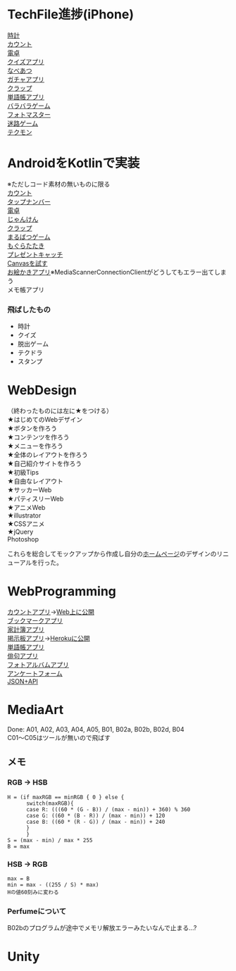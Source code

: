 # TechFile進捗(iPhone)
[時計](https://github.com/touyou/ClockLiT)  
[カウント](https://github.com/touyou/CountLiT)  
[電卓](https://github.com/touyou/CalculatorLiT)  
[クイズアプリ](https://github.com/touyou/QuizLiT)  
[なべあつ](https://github.com/touyou/NabeatsuLiT)  
[ガチャアプリ](https://github.com/touyou/GachaTechLiT)  
[クラップ](https://github.com/touyou/ClapLiT)  
[単語帳アプリ](https://github.com/touyou/WordListLiT)  
[バラバラゲーム](https://github.com/touyou/BarabaraGameLiT)  
[フォトマスター](https://github.com/touyou/PhotoMasterLiT)  
[迷路ゲーム](https://github.com/touyou/MazeLiT)  
[テクモン](https://github.com/touyou/TechMonsterLiT)  

# AndroidをKotlinで実装
※ただしコード素材の無いものに限る  
[カウント](https://github.com/touyou/CountKotlin)  
[タップナンバー](https://github.com/touyou/TapNumberKotlin)  
[電卓](https://github.com/touyou/CalculatorKotlin)  
[じゃんけん](https://github.com/touyou/JankenKotlin)  
[クラップ](https://github.com/touyou/ClapBeatKotlin)  
[まるばつゲーム](https://github.com/touyou/TicTacToeKotlin)  
[もぐらたたき](https://github.com/touyou/TapAMoleKotlin)  
[プレゼントキャッチ](https://github.com/touyou/PresentCatchKotlin)  
[Canvasを試す](https://github.com/touyou/CanvasKotlin)  
[お絵かきアプリ](https://github.com/touyou/FingerPaintKotlin)※MediaScannerConnectionClientがどうしてもエラー出てしまう  
メモ帳アプリ  

### 飛ばしたもの
- 時計
- クイズ
- 脱出ゲーム
- テクドラ
- スタンプ

# WebDesign
（終わったものには左に★をつける）  
★はじめてのWebデザイン  
★ボタンを作ろう  
★コンテンツを作ろう  
★メニューを作ろう  
★全体のレイアウトを作ろう  
★自己紹介サイトを作ろう  
★初級Tips  
★自由なレイアウト  
★サッカーWeb  
★パティスリーWeb  
★アニメWeb  
★illustrator  
★CSSアニメ  
★jQuery  
Photoshop  
  
これらを総合してモックアップから作成し自分の[ホームページ](http://touyou.github.io/)のデザインのリニューアルを行った。

# WebProgramming
[カウントアプリ](https://c9.io/touyou/countlit)→[Web上に公開](https://immense-beach-36337.herokuapp.com/count)  
[ブックマークアプリ](https://c9.io/touyou/bookmarklit)  
[家計簿アプリ](https://c9.io/touyou/account_booklit)  
[掲示板アプリ](https://c9.io/touyou/bbslit)→[Herokuに公開](https://hidden-chamber-51142.herokuapp.com/)  
[単語帳アプリ](https://c9.io/touyou/wordboxlit)  
[俳句アプリ](https://c9.io/touyou/haikulit)  
[フォトアルバムアプリ](https://c9.io/touyou/photoalbumlit)  
[アンケートフォーム](https://c9.io/touyou/formlit)  
[JSON+API](https://c9.io/touyou/jsonlit)  

# MediaArt
Done: A01, A02, A03, A04, A05, B01, B02a, B02b, B02d, B04  
C01〜C05はツールが無いので飛ばす
## メモ
### RGB -> HSB
```
H = (if maxRGB == minRGB { 0 } else {
      switch(maxRGB){
      case R: (((60 * (G - B)) / (max - min)) + 360) % 360
      case G: ((60 * (B - R)) / (max - min)) + 120
      case B: ((60 * (R - G)) / (max - min)) + 240
      }
      }
S = (max - min) / max * 255
B = max
```
### HSB -> RGB
```
max = B
min = max - ((255 / S) * max)
Hの値60刻みに変わる
```
### Perfumeについて
B02bのプログラムが途中でメモリ解放エラーみたいなんで止まる...?

# Unity
